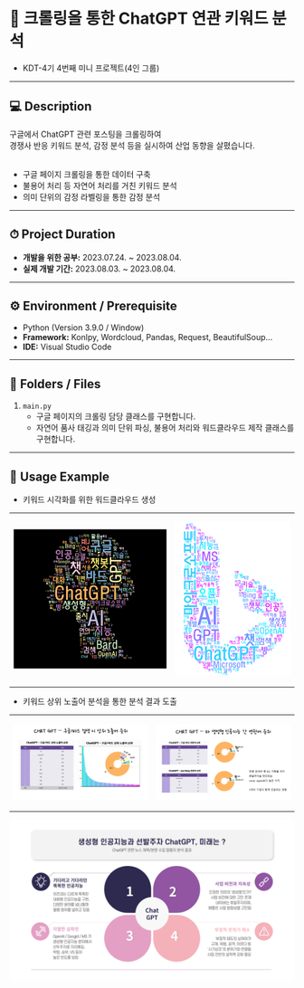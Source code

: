 # 🔎 크롤링을 통한 ChatGPT 연관 키워드 분석
- KDT-4기 4번째 미니 프로젝트(4인 그룹)

---
## 💻 Description

구글에서 ChatGPT 관련 포스팅을 크롤링하여<br>
경쟁사 반응 키워드 분석, 감정 분석 등을 실시하여 산업 동향을 살폈습니다.<br><br>

- 구글 페이지 크롤링을 통한 데이터 구축
- 불용어 처리 등 자연어 처리를 거친 키워드 분석
- 의미 단위의 감정 라벨링을 통한 감정 분석


---
## ⏱ Project Duration

- **개발을 위한 공부:** 2023.07.24. ~ 2023.08.04.
- **실제 개발 기간:** 2023.08.03. ~ 2023.08.04.

---
## ⚙ Environment / Prerequisite

- Python (Version 3.9.0 / Window)
- **Framework:** Konlpy, Wordcloud, Pandas, Request, BeautifulSoup...
- **IDE:** Visual Studio Code

---
## 📁 Folders / Files

1) `main.py`
    - 구글 페이지의 크롤링 담당 클래스를 구현합니다.
    - 자연어 품사 태깅과 의미 단위 파싱, 불용어 처리와 워드클라우드 제작 클래스를 구현합니다.

---
## 🔎 Usage Example
- 키워드 시각화를 위한 워드클라우드 생성<br>
<table>
<tr>
<td>

![Alt text](./readme_img/image.png)
</td>
<td>

![Alt text](./readme_img/image-1.png)
</td>
</tr>
</table>


- 키워드 상위 노출어 분석을 통한 분석 결과 도출<br>
<table>
<tr>
<td>

![Alt text](./readme_img/image-2.png)
</td>
<td>

![Alt text](./readme_img/image-3.png)
</td>
</tr>
</table>

![Alt text](./readme_img/image-4.png)
